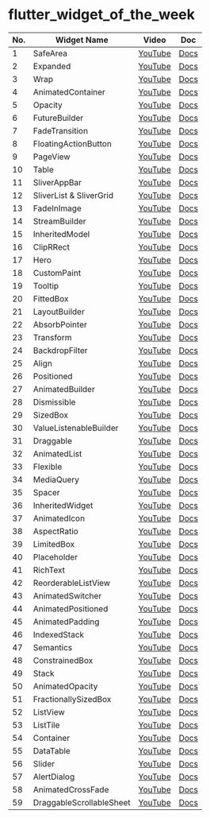 # flutter_widget_of_the_week

<!-- VSCodeの拡張機能で整形 Option + Shift + F -->
| No. | Widget Name              | Video                                                  | Doc                                                                                 |
| --- | ------------------------ | ------------------------------------------------------ | ----------------------------------------------------------------------------------- |
| 1   | SafeArea                 | [YouTube](https://www.youtube.com/watch?v=lkF0TQJO0bA) | [Docs](https://api.flutter.dev/flutter/widgets/SafeArea-class.html)                 |
| 2   | Expanded                 | [YouTube](https://www.youtube.com/watch?v=_rnZaagadyo) | [Docs](https://api.flutter.dev/flutter/widgets/Expanded-class.html)                 |
| 3   | Wrap                     | [YouTube](https://www.youtube.com/watch?v=z5iw2SeFx2M) | [Docs](https://api.flutter.dev/flutter/widgets/Wrap-class.html)                     |
| 4   | AnimatedContainer        | [YouTube](https://www.youtube.com/watch?v=yI-8QHpGIP4) | [Docs](https://api.flutter.dev/flutter/widgets/AnimatedContainer-class.html)        |
| 5   | Opacity                  | [YouTube](https://www.youtube.com/watch?v=9hltevOHQBw) | [Docs](https://api.flutter.dev/flutter/widgets/Opacity-class.html)                  |
| 6   | FutureBuilder            | [YouTube](https://www.youtube.com/watch?v=ek8ZPdWj4Qo) | [Docs](https://api.flutter.dev/flutter/widgets/FutureBuilder-class.html)            |
| 7   | FadeTransition           | [YouTube](https://www.youtube.com/watch?v=rLwWVbv3xDQ) | [Docs](https://api.flutter.dev/flutter/widgets/FadeTransition-class.html)           |
| 8   | FloatingActionButton     | [YouTube](https://www.youtube.com/watch?v=2uaoEDOgk_I) | [Docs](https://api.flutter.dev/flutter/material/FloatingActionButton-class.html)    |
| 9   | PageView                 | [YouTube](https://www.youtube.com/watch?v=J1gE9xvph-A) | [Docs](https://api.flutter.dev/flutter/widgets/PageView-class.html)                 |
| 10  | Table                    | [YouTube](https://www.youtube.com/watch?v=_lbE0wsVZSw) | [Docs](https://api.flutter.dev/flutter/widgets/Table-class.html)                    |
| 11  | SliverAppBar             | [YouTube](https://www.youtube.com/watch?v=R9C5KMJKluE) | [Docs](https://api.flutter.dev/flutter/material/SliverAppBar-class.html)            |
| 12  | SliverList & SliverGrid  | [YouTube](https://www.youtube.com/watch?v=ORiTTaVY6mM) | [Docs](https://api.flutter.dev/flutter/widgets/SliverList-class.html)               |
| 13  | FadeInImage              | [YouTube](https://www.youtube.com/watch?v=pK738Pg9cxc) | [Docs](https://api.flutter.dev/flutter/widgets/FadeInImage-class.html)              |
| 14  | StreamBuilder            | [YouTube](https://www.youtube.com/watch?v=MkKEWHfy99Y) | [Docs](https://api.flutter.dev/flutter/widgets/StreamBuilder-class.html)            |
| 15  | InheritedModel           | [YouTube](https://www.youtube.com/watch?v=ml5uefGgkaA) | [Docs](https://api.flutter.dev/flutter/widgets/InheritedModel-class.html)           |
| 16  | ClipRRect                | [YouTube](https://www.youtube.com/watch?v=eI43jkQkrvs) | [Docs](https://api.flutter.dev/flutter/widgets/ClipRRect-class.html)                |
| 17  | Hero                     | [YouTube](https://www.youtube.com/watch?v=Be9UH1kXFDw) | [Docs](https://api.flutter.dev/flutter/widgets/Hero-class.html)                     |
| 18  | CustomPaint              | [YouTube](https://www.youtube.com/watch?v=kp14Y4uHpHs) | [Docs](https://api.flutter.dev/flutter/widgets/CustomPaint-class.html)              |
| 19  | Tooltip                  | [YouTube](https://www.youtube.com/watch?v=EeEfD5fI-5Q) | [Docs](https://api.flutter.dev/flutter/material/Tooltip-class.html)                 |
| 20  | FittedBox                | [YouTube](https://www.youtube.com/watch?v=T4Uehk3_wlY) | [Docs](https://api.flutter.dev/flutter/widgets/FittedBox-class.html)                |
| 21  | LayoutBuilder            | [YouTube](https://www.youtube.com/watch?v=IYDVcriKjsw) | [Docs](https://api.flutter.dev/flutter/widgets/LayoutBuilder-class.html)            |
| 22  | AbsorbPointer            | [YouTube](https://www.youtube.com/watch?v=65HoWqBboI8) | [Docs](https://api.flutter.dev/flutter/widgets/AbsorbPointer-class.html)            |
| 23  | Transform                | [YouTube](https://www.youtube.com/watch?v=9z_YNlRlWfA) | [Docs](https://api.flutter.dev/flutter/widgets/Transform-class.html)                |
| 24  | BackdropFilter           | [YouTube](https://www.youtube.com/watch?v=dYRs7Q1vfYI) | [Docs](https://api.flutter.dev/flutter/widgets/BackdropFilter-class.html)           |
| 25  | Align                    | [YouTube](https://www.youtube.com/watch?v=g2E7yl3MwMk) | [Docs](https://api.flutter.dev/flutter/widgets/Align-class.html)                    |
| 26  | Positioned               | [YouTube](https://www.youtube.com/watch?v=EgtPleVwxBQ) | [Docs](https://api.flutter.dev/flutter/widgets/Positioned-class.html)               |
| 27  | AnimatedBuilder          | [YouTube](https://www.youtube.com/watch?v=N-RiyZlv8v8) | [Docs](https://api.flutter.dev/flutter/widgets/AnimatedBuilder-class.html)          |
| 28  | Dismissible              | [YouTube](https://www.youtube.com/watch?v=iEMgjrfuc58) | [Docs](https://api.flutter.dev/flutter/widgets/Dismissible-class.html)              |
| 29  | SizedBox                 | [YouTube](https://www.youtube.com/watch?v=EHPu_DzRfqA) | [Docs](https://api.flutter.dev/flutter/widgets/SizedBox-class.html)                 |
| 30  | ValueListenableBuilder   | [YouTube](https://www.youtube.com/watch?v=s-ZG-jS5QHQ) | [Docs](https://api.flutter.dev/flutter/widgets/ValueListenableBuilder-class.html)   |
| 31  | Draggable                | [YouTube](https://www.youtube.com/watch?v=QzA4c4QHZCY) | [Docs](https://api.flutter.dev/flutter/widgets/Draggable-class.html)                |
| 32  | AnimatedList             | [YouTube](https://www.youtube.com/watch?v=ZtfItHwFlZ8) | [Docs](https://api.flutter.dev/flutter/widgets/AnimatedList-class.html)             |
| 33  | Flexible                 | [YouTube](https://www.youtube.com/watch?v=CI7x0mAZiY0) | [Docs](https://api.flutter.dev/flutter/widgets/Flexible-class.html)                 |
| 34  | MediaQuery               | [YouTube](https://www.youtube.com/watch?v=A3WrA4zAaPw) | [Docs](https://api.flutter.dev/flutter/widgets/MediaQuery-class.html)               |
| 35  | Spacer                   | [YouTube](https://www.youtube.com/watch?v=7FJgd7QN1zI) | [Docs](https://api.flutter.dev/flutter/widgets/Spacer-class.html)                   |
| 36  | InheritedWidget          | [YouTube](https://www.youtube.com/watch?v=1t-8rBCGBYw) | [Docs](https://api.flutter.dev/flutter/widgets/InheritedWidget-class.html)          |
| 37  | AnimatedIcon             | [YouTube](https://www.youtube.com/watch?v=pJcbh8pbvJs) | [Docs](https://api.flutter.dev/flutter/material/AnimatedIcon-class.html)            |
| 38  | AspectRatio              | [YouTube](https://www.youtube.com/watch?v=XcnP3_mO_Ms) | [Docs](https://api.flutter.dev/flutter/widgets/AspectRatio-class.html)              |
| 39  | LimitedBox               | [YouTube](https://www.youtube.com/watch?v=uVki2CIzBTs) | [Docs](https://api.flutter.dev/flutter/widgets/LimitedBox-class.html)               |
| 40  | Placeholder              | [YouTube](https://www.youtube.com/watch?v=LPe56fezmoo) | [Docs](https://api.flutter.dev/flutter/widgets/Placeholder-class.html)              |
| 41  | RichText                 | [YouTube](https://www.youtube.com/watch?v=rykDVh-QFfw) | [Docs](https://api.flutter.dev/flutter/widgets/RichText-class.html)                 |
| 42  | ReorderableListView      | [YouTube](https://www.youtube.com/watch?v=3fB1mxOsqJE) | [Docs](https://api.flutter.dev/flutter/material/ReorderableListView-class.html)     |
| 43  | AnimatedSwitcher         | [YouTube](https://www.youtube.com/watch?v=2W7POjFb88g) | [Docs](https://api.flutter.dev/flutter/widgets/AnimatedSwitcher-class.html)         |
| 44  | AnimatedPositioned       | [YouTube](https://www.youtube.com/watch?v=hC3s2YdtWt8) | [Docs](https://api.flutter.dev/flutter/widgets/AnimatedPositioned-class.html)       |
| 45  | AnimatedPadding          | [YouTube](https://www.youtube.com/watch?v=PY2m0fhGNz4) | [Docs](https://api.flutter.dev/flutter/widgets/AnimatedPadding-class.html)          |
| 46  | IndexedStack             | [YouTube](https://www.youtube.com/watch?v=_O0PPD1Xfbk) | [Docs](https://api.flutter.dev/flutter/widgets/IndexedStack-class.html)             |
| 47  | Semantics                | [YouTube](https://www.youtube.com/watch?v=NvtMt_DtFrQ) | [Docs](https://api.flutter.dev/flutter/widgets/Semantics-class.html)                |
| 48  | ConstrainedBox           | [YouTube](https://www.youtube.com/watch?v=o2KveVr7adg) | [Docs](https://api.flutter.dev/flutter/widgets/ConstrainedBox-class.html)           |
| 49  | Stack                    | [YouTube](https://www.youtube.com/watch?v=o2KveVr7adg) | [Docs](https://api.flutter.dev/flutter/widgets/Stack-class.html)                    |
| 50  | AnimatedOpacity          | [YouTube](https://www.youtube.com/watch?v=QZAvjqOqiLY) | [Docs](https://api.flutter.dev/flutter/widgets/AnimatedOpacity-class.html)          |
| 51  | FractionallySizedBox     | [YouTube](https://www.youtube.com/watch?v=PEsY654EGZ0) | [Docs](https://api.flutter.dev/flutter/widgets/FractionallySizedBox-class.html)     |
| 52  | ListView                 | [YouTube](https://www.youtube.com/watch?v=KJpkjHGiI5A) | [Docs](https://api.flutter.dev/flutter/widgets/ListView-class.html)                 |
| 53  | ListTile                 | [YouTube](https://www.youtube.com/watch?v=l8dj0yPBvgQ) | [Docs](https://api.flutter.dev/flutter/material/ListTile-class.html)                |
| 54  | Container                | [YouTube](https://www.youtube.com/watch?v=c1xLMaTUWCY) | [Docs](https://api.flutter.dev/flutter/widgets/Container-class.html)                |
| 55  | DataTable                | [YouTube](https://www.youtube.com/watch?v=ktTajqbhIcY) | [Docs](https://api.flutter.dev/flutter/material/DataTable-class.html)               |
| 56  | Slider                   | [YouTube](https://www.youtube.com/watch?v=ufb4gIPDmEs) | [Docs](https://api.flutter.dev/flutter/material/Slider-class.html)                  |
| 57  | AlertDialog              | [YouTube](https://www.youtube.com/watch?v=75CsnyRXf5I) | [Docs](https://api.flutter.dev/flutter/material/AlertDialog-class.html)             |
| 58  | AnimatedCrossFade        | [YouTube](https://www.youtube.com/watch?v=PGK2UUAyE54) | [Docs](https://api.flutter.dev/flutter/widgets/AnimatedCrossFade-class.html)        |
| 59  | DraggableScrollableSheet | [YouTube](https://www.youtube.com/watch?v=Hgw819mL_78) | [Docs](https://api.flutter.dev/flutter/widgets/DraggableScrollableSheet-class.html) |

<!-- | AAA | AAA         | YouTube                                                | Docs                                                                | -->